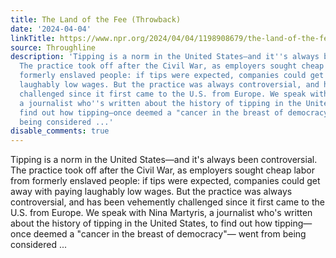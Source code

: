 ```yaml
---
title: The Land of the Fee (Throwback)
date: '2024-04-04'
linkTitle: https://www.npr.org/2024/04/04/1198908679/the-land-of-the-fee-throwback-04-04-2024
source: Throughline
description: 'Tipping is a norm in the United States—and it''s always been controversial.
  The practice took off after the Civil War, as employers sought cheap labor from
  formerly enslaved people: if tips were expected, companies could get away with paying
  laughably low wages. But the practice was always controversial, and has been vehemently
  challenged since it first came to the U.S. from Europe. We speak with Nina Martyris,
  a journalist who''s written about the history of tipping in the United States, to
  find out how tipping—once deemed a "cancer in the breast of democracy"— went from
  being considered ...'
disable_comments: true
---
```

Tipping is a norm in the United States—and it's always been controversial. The practice took off after the Civil War, as employers sought cheap labor from formerly enslaved people: if tips were expected, companies could get away with paying laughably low wages. But the practice was always controversial, and has been vehemently challenged since it first came to the U.S. from Europe. We speak with Nina Martyris, a journalist who's written about the history of tipping in the United States, to find out how tipping—once deemed a "cancer in the breast of democracy"— went from being considered ...